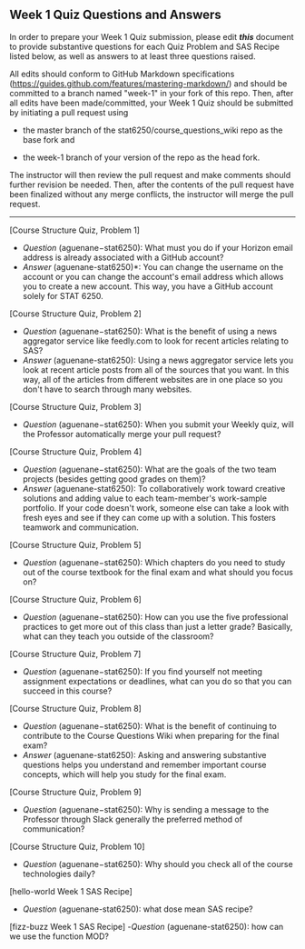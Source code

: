 ## Week 1 Quiz Questions and Answers

In order to prepare your Week 1 Quiz submission, please edit ***this*** document to provide substantive questions for each Quiz Problem and SAS Recipe listed below, as well as answers to at least three questions raised.

All edits should conform to GitHub Markdown specifications (https://guides.github.com/features/mastering-markdown/) and should be committed to a branch named "week-1" in your fork of this repo. Then, after all edits have been made/committed, your Week 1 Quiz should be submitted by initiating a pull request using

- the master branch of the stat6250/course_questions_wiki repo as the base fork and

- the week-1 branch of your version of the repo as the head fork.

The instructor will then review the pull request and make comments should further revision be needed. Then, after the contents of the pull request have been finalized without any merge conflicts, the instructor will merge the pull request.



********************************************************************************



[Course Structure Quiz, Problem 1]
-	*Question* (aguenane−stat6250): What must you do if your Horizon email address is already associated with a GitHub account?
-	*Answer* (aguenane-stat6250)*: You can change the username on the account or you can change the account's email address which allows you to create a new account. This way, you have a GitHub account solely for STAT 6250.



[Course Structure Quiz, Problem 2]
- *Question* (aguenane−stat6250): What is the benefit of using a news aggregator service like feedly.com to look for recent articles relating to SAS?
-	*Answer* (aguenane-stat6250): Using a news aggregator service lets you look at recent article posts from all of the sources that you want. In this way, all of the articles from different websites are in one place so you don't have to search through many websites.



[Course Structure Quiz, Problem 3]
-	*Question* (aguenane−stat6250): When you submit your Weekly quiz, will the Professor automatically merge your pull request?



[Course Structure Quiz, Problem 4]
-	*Question* (aguenane−stat6250): What are the goals of the two team projects (besides getting good grades on them)?
-	*Answer* (aguenane-stat6250): To collaboratively work toward creative solutions and adding value to each team-member's work-sample portfolio. If your code doesn't work, someone else can take a look with fresh eyes and see if they can come up with a solution. This fosters teamwork and communication.



[Course Structure Quiz, Problem 5]
-	*Question* (aguenane−stat6250): Which chapters do you need to study out of the course textbook for the final exam and what should you focus on?



[Course Structure Quiz, Problem 6]
-	*Question* (aguenane−stat6250): How can you use the five professional practices to get more out of this class than just a letter grade? Basically, what can they teach you outside of the classroom?



[Course Structure Quiz, Problem 7]
-	*Question* (aguenane−stat6250): If you find yourself not meeting assignment expectations or deadlines, what can you do so that you can succeed in this course?



[Course Structure Quiz, Problem 8]
-	*Question* (aguenane−stat6250): What is the benefit of continuing to contribute to the Course Questions Wiki when preparing for the final exam?
-	*Answer* (aguenane-stat6250): Asking and answering substantive questions helps you understand and remember important course concepts, which will help you study for the final exam.



[Course Structure Quiz, Problem 9]
-	*Question* (aguenane−stat6250): Why is sending a message to the Professor through Slack generally the preferred method of communication?


[Course Structure Quiz, Problem 10]
-	*Question* (aguenane−stat6250): Why should you check all of the course technologies daily? 


[hello-world Week 1 SAS Recipe]
- *Question* (aguenane-stat6250): what dose mean SAS recipe?


[fizz-buzz Week 1 SAS Recipe]
-*Question* (aguenane-stat6250): how can we use the function MOD?


